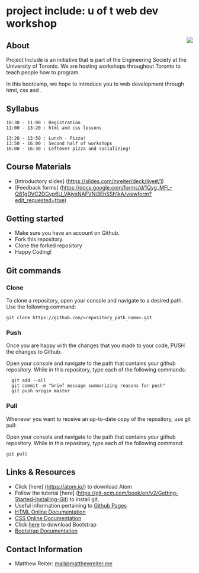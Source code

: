 # project include: u of t web dev workshop

<img src="http://bit.ly/29XrNQE" align="right" />

## About
Project Include is an initiative that is part of the Engineering Society at the University of Toronto. We are hosting workshops throughout Toronto to teach people how to program.

In this bootcamp, we hope to introduce you to web development through html, css and .

## Syllabus
    10:30 - 11:00 : Registration
    11:00 - 13:20 : html and css lessons

    13:20 - 13:50 : Lunch - Pizza!
    13:50 - 16:00 : Second half of workshops
    16:00 - 16:30 : Leftover pizza and socializing!

## Course Materials
- [Introductory slides] (https://slides.com/mreiter/deck/live#/1)
- [Feedback forms] (https://docs.google.com/forms/d/1Qyg_MFL-Q81gDVC2DGyp6U_VAjysNAFVNi3EhSSh1kA/viewform?edit_requested=true)

## Getting started
- Make sure you have an account on Github.
- Fork this repository.
- Clone the forked repository
- Happy Coding!

## Git commands

### Clone
To clone a repository, open your console and navigate to a desired path. Use the following command:

   	git clone https://github.com/<repository_path_name>.git

### Push
Once you are happy with the changes that you made to your code, PUSH the changes to Github.

Open your console and navigate to the path that contains your github repository. While in this repository, type each of the following commands:

      git add --all
      git commit -m "brief message summarizing reasons for push"
      git push origin master

### Pull
Whenever you want to receive an up-to-date copy of the repository, use git pull:

Open your console and navigate to the path that contains your github repository. While in this repository, type each of the following command:

	git pull

## Links & Resources
- Click [here] (https://atom.io/) to download Atom
- Follow the tutorial [here] (https://git-scm.com/book/en/v2/Getting-Started-Installing-Git) to install git.
- Useful information pertaining to [Github Pages](https://pages.github.com/)
- [HTML Online Documentation](http://www.w3schools.com/html/default.asp)
- [CSS Online Documentation](http://www.w3schools.com/cssref/)
- Click [here](http://getbootstrap.com/) to download Bootstrap
- [Bootstrap Documentation](http://www.w3schools.com/bootstrap/bootstrap_get_started.asp)

## Contact Information
- Matthew Reiter: mail@matthewreiter.me

